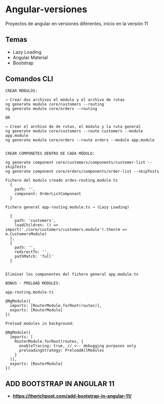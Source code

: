 # Angular-versiones
Proyectos de angular en versiones diferentes, inicio en la versión 11

## Temas

* Lazy Loading
* Angular Material
* Bootstrap

## Comandos CLI

```
CREAR MÓDULOS:

→ Crear dos archivos el módulo y el archivo de rutas
ng generate module core/customers --routing
ng generate module core/orders --routing

OR

→ Crear el archivo de de rutas, el módulo y la ruta general
ng generate module core/customers --route customers --module app.module
ng generate module core/orders --route orders --module app.module


CREAR COMPONETES DENTRO DE CADA MÓDULO:

ng generate component core/customers/components/customer-list --skipTests
ng generate component core/orders/components/order-list --skipTests

Fichero del modulo creado ordes-routing.module.ts
  {
    path: '',
    component: OrderListComponent
  }

Fichero general app-routing.module.ts → (Lazy Loading)

  {
    path: 'customers',
    loadChildren: () => import('./core/customers/customers.module').then(m => m.CustomersModule)
  },
  {
    path: '',
    redirectTo: '',
    pathMatch: 'full'
  }


Eliminar los componentes del fichero general app.module.ts

BONUS - PRELOAD MODULES:

app-routing.module.ts

@NgModule({
  imports: [RouterModule.forRoot(routes)],
  exports: [RouterModule]
})

Preload modules in background:

@NgModule({
  imports: [
    RouterModule.forRoot(routes, {
      enableTracing: true, // <-- debugging purposes only
      preloadingStrategy: PreloadAllModules
    }
  )],
  exports: [RouterModule]
})

```
## ADD BOOTSTRAP IN ANGULAR 11
* **https://therichpost.com/add-bootstrap-in-angular-11/**

